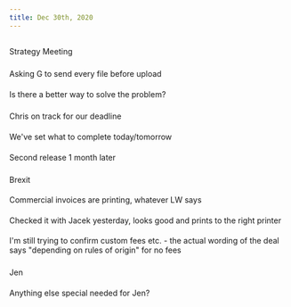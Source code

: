 ```yaml
---
title: Dec 30th, 2020
---
```


##
Strategy Meeting
###
Asking G to send every file before upload
####
Is  there a better way to solve the problem?
###
Chris on track for our deadline
####
We've set what to complete today/tomorrow
####
Second release 1 month later
###
Brexit
####
Commercial invoices are printing, whatever LW says
####
Checked it with Jacek yesterday, looks good and prints to the right printer
####
I'm still trying to confirm custom fees etc. - the actual wording of the deal says "depending on rules of origin" for no fees
###
Jen
####
Anything else special needed for Jen?
####
